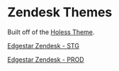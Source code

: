 # Zendesk Themes

Built off of the [Holess Theme](https://www.zendesktheme.com/downloads/zendesk-technology-theme-holess/).

[Edgestar Zendesk - STG](https://edgestar1464384702.zendesk.com/hc/en-us)

[Edgestar Zendesk - PROD](https://edgestar.zendesk.com/hc/en-us)